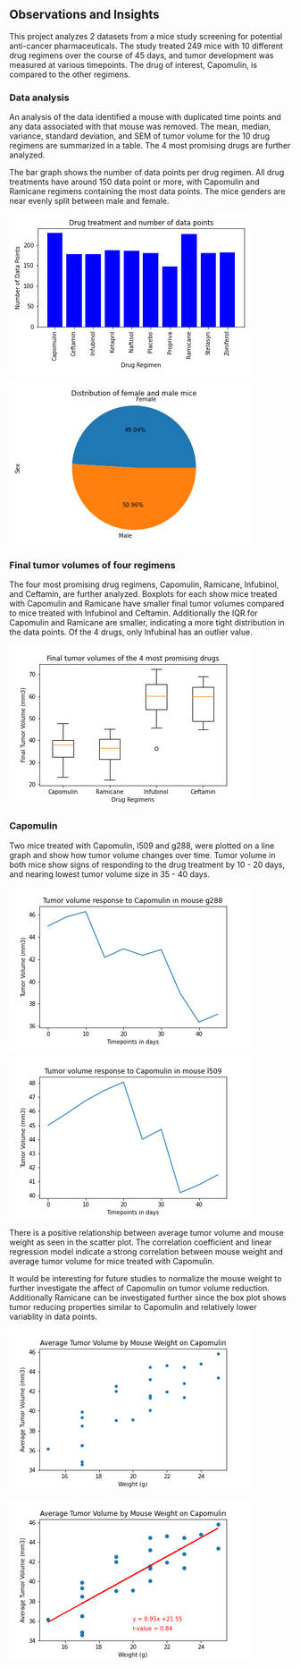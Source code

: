 ## Observations and Insights 

This project analyzes 2 datasets from a mice study screening for potential anti-cancer pharmaceuticals. The study treated 249 mice with 10 different drug regimens over the course of 45 days, and tumor development was measured at various timepoints. The drug of interest, Capomulin, is compared to the other regimens. 

### Data analysis

An analysis of the data identified a mouse with duplicated time points and any data associated with that mouse was removed. The mean, median, variance, standard deviation, and SEM of tumor volume for the 10 drug regimens are summarized in a table. The 4 most promising drugs are further analyzed. 

The bar graph shows the number of data points per drug regimen. All drug treatments have around 150 data point or more, with Capomulin and Ramicane regimens containing the most data points. The mice genders are near evenly split between male and female. 

![bar_drugs_pyplot](Images/bar_drugs_pyplot.png)

![pie_gender_pyplot](Images/pie_gender_pyplot.png)

### Final tumor volumes of four regimens

The four most promising drug regimens, Capomulin, Ramicane, Infubinol, and Ceftamin, are further analyzed. Boxplots for each show mice treated with Capomulin and Ramicane have smaller final tumor volumes compared to mice treated with Infubinol and Ceftamin. Additionally the IQR for Capomulin and Ramicane are smaller, indicating a more tight distribution in the data points. Of the 4 drugs, only Infubinal has an outlier value. 

![drug_boxplot](Images/drug_boxplot.png)

### Capomulin

Two mice treated with Capomulin, l509 and g288, were plotted on a line graph and show how tumor volume changes over time. Tumor volume in both mice show signs of responding to the drug treatment by 10 - 20 days, and nearing lowest tumor volume size in 35 - 40 days. 

![line_g288_Capomulin](Images/line_g288_Capomulin.png)

![line_l509_Capomulin](Images/line_l509_Capomulin.png)

There is a positive relationship between average tumor volume and mouse weight as seen in the scatter plot. The correlation coefficient and linear regression model indicate a strong correlation between mouse weight and average tumor volume for mice treated with Capomulin. 

It would be interesting for future studies to normalize the mouse weight to further investigate the affect of Capomulin on tumor volume reduction. Additionally Ramicane can be investigated further since the box plot shows tumor reducing properties similar to Capomulin and relatively lower variablity in data points. 

![weightTumorVol_Capomulin_scatter](Images/weightTumorVol_Capomulin_scatter.png)

![weightTumorVol_Capomulin_regression](Images/weightTumorVol_Capomulin_regression.png)

